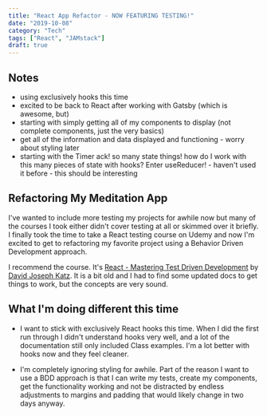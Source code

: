 ```yaml
---
title: "React App Refactor - NOW FEATURING TESTING!"
date: "2019-10-08"
category: "Tech"
tags: ["React", "JAMstack"]
draft: true
---
```


## Notes

- using exclusively hooks this time
- excited to be back to React after working with Gatsby (which is awesome, but)
- starting with simply getting all of my components to display (not complete components, just the very basics)
- get all of the information and data displayed and functioning - worry about styling later
- starting with the Timer ack! so many state things! how do I work with this many pieces of state with hooks? Enter useReducer! - haven't used it before - this should be interesting

## Refactoring My Meditation App

I've wanted to include more testing my projects for awhile now but many of the courses I took either didn't cover testing at all or skimmed over it briefly. I finally took the time to take a React testing course on Udemy and now I'm excited to get to refactoring my favorite project using a Behavior Driven Development approach.

I recommend the course. It's [React - Mastering Test Driven Development]('https://www.udemy.com/course/react-tdd/') by [David Joseph Katz]('https://www.udemy.com/course/react-tdd/#instructor-1'). It is a bit old and I had to find some updated docs to get things to work, but the concepts are very sound.

## What I'm doing different this time

- I want to stick with exclusively React hooks this time. When I did the first run through I didn't understand hooks very well, and a lot of the documentation still only included Class examples. I'm a lot better with hooks now and they feel cleaner.

- I'm completely ignoring styling for awhile. Part of the reason I want to use a BDD approach is that I can write my tests, create my components, get the functionality working and not be distracted by endless adjustments to margins and padding that would likely change in two days anyway.